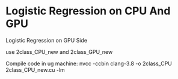 # Logistic Regression on CPU And GPU
Logistic Regression on GPU Side

use 2class_CPU_new and 2class_GPU_new

Compile code in ug machine: nvcc -ccbin clang-3.8 -o 2class_CPU 2class_CPU_new.cu -lm
